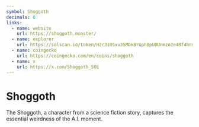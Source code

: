 ```yaml
---
symbol: Shoggoth
decimals: 6
links:
  - name: website
    url: https://shoggoth.monster/
  - name: explorer
    url: https://solscan.io/token/H2c31USxu35MDkBrGph8pUDUnmzo2e4Rf4hnvL2Upump
  - name: coingecko
    url: https://coingecko.com/en/coins/shoggoth
  - name: x
    url: https://x.com/Shoggoth_SOL
---
```


# Shoggoth

The Shoggoth, a character from a science fiction story, captures the essential weirdness of the A.I. moment.
